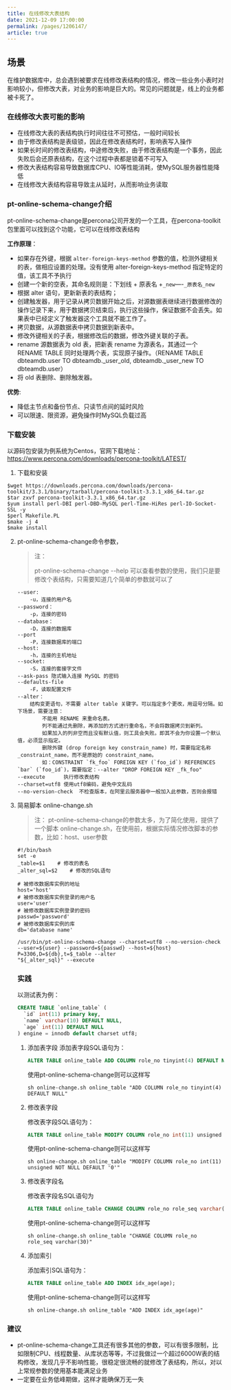 ```yaml
---
title: 在线修改大表结构
date: 2021-12-09 17:00:00
permalink: /pages/1206147/
article: true
---
```




## 场景

在维护数据库中，总会遇到被要求在线修改表结构的情况，修改一些业务小表时对影响较小，但修改大表，对业务的影响是巨大的。常见的问题就是，线上的业务都被卡死了。



### 在线修改大表可能的影响

- 在线修改大表的表结构执行时间往往不可预估，一般时间较长
- 由于修改表结构是表级锁，因此在修改表结构时，影响表写入操作
- 如果长时间的修改表结构，中途修改失败，由于修改表结构是一个事务，因此失败后会还原表结构，在这个过程中表都是锁着不可写入
- 修改大表结构容易导致数据库CPU、IO等性能消耗，使MySQL服务器性能降低
- 在线修改大表结构容易导致主从延时，从而影响业务读取



### pt-online-schema-change介绍

pt-online-schema-change是percona公司开发的一个工具，在percona-toolkit包里面可以找到这个功能，它可以在线修改表结构

**工作原理**：

- 如果存在外键，根据 `alter-foreign-keys-method` 参数的值，检测外键相关的表，做相应设置的处理。没有使用 alter-foreign-keys-method 指定特定的值，该工具不予执行
- 创建一个新的空表，其命名规则是：下划线 + 原表名 +`_new`—-`_原表名_new`
- 根据 alter 语句，更新新表的表结构；
- 创建触发器，用于记录从拷贝数据开始之后，对源数据表继续进行数据修改的操作记录下来，用于数据拷贝结束后，执行这些操作，保证数据不会丢失。如果表中已经定义了触发器这个工具就不能工作了。
- 拷贝数据，从源数据表中拷贝数据到新表中。
- 修改外键相关的子表，根据修改后的数据，修改外键关联的子表。
- rename 源数据表为 old 表，把新表 rename 为源表名，其通过一个 RENAME TABLE 同时处理两个表，实现原子操作。（RENAME TABLE dbteamdb.user TO dbteamdb._user_old, dbteamdb._user_new TO dbteamdb.user）
- 将 old 表删除、删除触发器。

**优势**:

- 降低主节点和备份节点、只读节点间的延时风险
- 可以限速、限资源，避免操作时MySQL负载过高

### 下载安装

以源码包安装为例系统为Centos，官网下载地址： https://www.percona.com/downloads/percona-toolkit/LATEST/

1. 下载和安装

```shell
$wget https://downloads.percona.com/downloads/percona-toolkit/3.3.1/binary/tarball/percona-toolkit-3.3.1_x86_64.tar.gz
$tar zxvf percona-toolkit-3.3.1_x86_64.tar.gz
$yum install perl-DBI perl-DBD-MySQL perl-Time-HiRes perl-IO-Socket-SSL -y
$perl Makefile.PL
$make -j 4
$make install
```

2. pt-online-schema-change命令参数，

   > 注：
   >
   > pt-online-schema-change --help 可以查看参数的使用，我们只是要修改个表结构，只需要知道几个简单的参数就可以了

   ```shell
   --user:
       -u，连接的用户名
   --password：
       -p，连接的密码
   --database：
       -D，连接的数据库
   --port
       -P，连接数据库的端口
   --host:
       -h，连接的主机地址
   --socket:
       -S，连接的套接字文件
   --ask-pass 隐式输入连接 MySQL 的密码
   --defaults-file
       -F，读取配置文件
   --alter：
       结构变更语句，不需要 alter table 关键字。可以指定多个更改，用逗号分隔。如下场景，需要注意：
           不能用 RENAME 来重命名表。
           列不能通过先删除，再添加的方式进行重命名，不会将数据拷贝到新列。
           如果加入的列非空而且没有默认值，则工具会失败。即其不会为你设置一个默认值，必须显示指定。
           删除外键 (drop foreign key constrain_name) 时，需要指定名称_constraint_name，而不是原始的 constraint_name。
           如：CONSTRAINT `fk_foo` FOREIGN KEY (`foo_id`) REFERENCES `bar` (`foo_id`)，需要指定：--alter "DROP FOREIGN KEY _fk_foo"
   --execute      执行修改表结构
   --charset=utf8 使用utf8编码，避免中文乱码
   --no-version-check  不检查版本，在阿里云服务器中一般加入此参数，否则会报错
   ```

3. 简易脚本 online-change.sh

   > 注：
   > pt-online-schema-change的参数太多，为了简化使用，提供了一个脚本 online-change.sh，在使用前，根据实际情况修改脚本的参数，比如：host、user参数

   ```shell
   #!/bin/bash
   set -e 
   _table=$1	# 修改的表名
   _alter_sql=$2	# 修改的SQL语句
   
   # 被修改数据库实例的地址
   host='host'		
   # 被修改数据库实例登录的用户名
   user='user'
   # 被修改数据库实例登录的密码
   passwd='password'
   # 被修改数据库实例的库
   db='database name'
   
   /usr/bin/pt-online-schema-change --charset=utf8 --no-version-check --user=${user} --password=${passwd} --host=${host}  P=3306,D=${db},t=$_table --alter 
   "${_alter_sql}" --execute
   ```

   

   ### 实践

   以测试表为例：

   ```sql
   CREATE TABLE `online_table` (
     `id` int(11) primary key,
     `name` varchar(10) DEFAULT NULL,
     `age` int(11) DEFAULT NULL
   ) engine = innodb default charset utf8;
   ```

   

   1. 添加表字段
      添加表字段SQL语句为：

      ```sql
      ALTER TABLE online_table ADD COLUMN role_no tinyint(4) DEFAULT NULL;
      ```

      使用pt-online-schema-change则可以这样写

      ```shell
      sh online-change.sh online_table "ADD COLUMN role_no tinyint(4) DEFAULT NULL"
      ```

   2. 修改表字段

      修改表字段SQL语句为：

      ```sql
      ALTER TABLE online_table MODIFY COLUMN role_no int(11) unsigned NOT NULL DEFAULT '0';
      ```

      使用pt-online-schema-change则可以这样写

      ```shell
      sh online-change.sh online_table "MODIFY COLUMN role_no int(11) unsigned NOT NULL DEFAULT '0'"
      ```

   3. 修改表字段名

      修改表字段名SQL语句为

      ```sql
      ALTER TABLE online_table CHANGE COLUMN role_no role_seq varchar(30);
      ```

      使用pt-online-schema-change则可以这样写

      ```shell
      sh online-change.sh online_table "CHANGE COLUMN role_no role_seq varchar(30)"
      ```

   4. 添加索引

      添加索引SQL语句为：

      ```sql
      ALTER TABLE online_table ADD INDEX idx_age(age);
      ```

      使用pt-online-schema-change则可以这样写

      ```shell
      sh online-change.sh online_table "ADD INDEX idx_age(age)"
      ```

      

### 建议

- pt-online-schema-change工具还有很多其他的参数，可以有很多限制，比如限制CPU、线程数量、从库状态等等，不过我做过一个超过6000W表的结构修改，发现几乎不影响性能，很稳定很流畅的就修改了表结构，所以，对以上常规参数的使用基本能满足业务
- 一定要在业务低峰期做，这样才能确保万无一失

